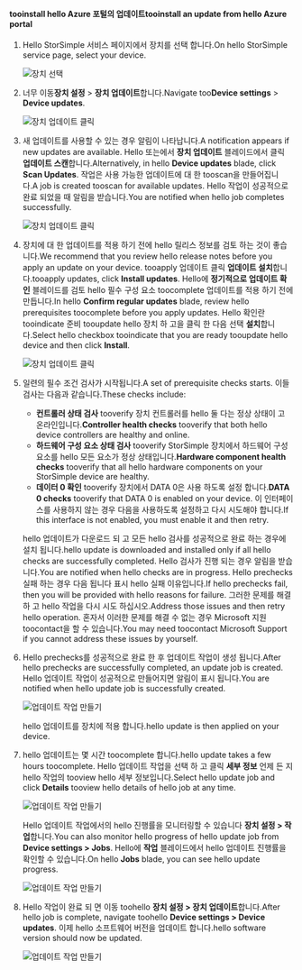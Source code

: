 <!--author=alkohli last changed: 07/07/17-->

#### <a name="tooinstall-an-update-from-hello-azure-portal"></a><span data-ttu-id="73161-101">tooinstall hello Azure 포털의 업데이트</span><span class="sxs-lookup"><span data-stu-id="73161-101">tooinstall an update from hello Azure portal</span></span>

1. <span data-ttu-id="73161-102">Hello StorSimple 서비스 페이지에서 장치를 선택 합니다.</span><span class="sxs-lookup"><span data-stu-id="73161-102">On hello StorSimple service page, select your device.</span></span>

    ![장치 선택](./media/storsimple-8000-install-update4-via-portal/update1.png)

2. <span data-ttu-id="73161-104">너무 이동**장치 설정** > **장치 업데이트**합니다.</span><span class="sxs-lookup"><span data-stu-id="73161-104">Navigate too**Device settings** > **Device updates**.</span></span>

    ![장치 업데이트 클릭](./media/storsimple-8000-install-update4-via-portal/update2.png)

2. <span data-ttu-id="73161-106">새 업데이트를 사용할 수 있는 경우 알림이 나타납니다.</span><span class="sxs-lookup"><span data-stu-id="73161-106">A notification appears if new updates are available.</span></span> <span data-ttu-id="73161-107">Hello 또는에서 **장치 업데이트** 블레이드에서 클릭 **업데이트 스캔**합니다.</span><span class="sxs-lookup"><span data-stu-id="73161-107">Alternatively, in hello **Device updates** blade, click **Scan Updates**.</span></span> <span data-ttu-id="73161-108">작업은 사용 가능한 업데이트에 대 한 tooscan을 만들어집니다.</span><span class="sxs-lookup"><span data-stu-id="73161-108">A job is created tooscan for available updates.</span></span> <span data-ttu-id="73161-109">Hello 작업이 성공적으로 완료 되었을 때 알림을 받습니다.</span><span class="sxs-lookup"><span data-stu-id="73161-109">You are notified when hello job completes successfully.</span></span>

    ![장치 업데이트 클릭](./media/storsimple-8000-install-update4-via-portal/update3.png)

3. <span data-ttu-id="73161-111">장치에 대 한 업데이트를 적용 하기 전에 hello 릴리스 정보를 검토 하는 것이 좋습니다.</span><span class="sxs-lookup"><span data-stu-id="73161-111">We recommend that you review hello release notes before you apply an update on your device.</span></span> <span data-ttu-id="73161-112">tooapply 업데이트 클릭 **업데이트 설치**합니다.</span><span class="sxs-lookup"><span data-stu-id="73161-112">tooapply updates, click **Install updates**.</span></span> <span data-ttu-id="73161-113">Hello에 **정기적으로 업데이트 확인** 블레이드를 검토 hello 필수 구성 요소 toocomplete 업데이트를 적용 하기 전에 만듭니다.</span><span class="sxs-lookup"><span data-stu-id="73161-113">In hello **Confirm regular updates** blade, review hello prerequisites toocomplete before you apply updates.</span></span> <span data-ttu-id="73161-114">Hello 확인란 tooindicate 준비 tooupdate hello 장치 하 고을 클릭 한 다음 선택 **설치**합니다.</span><span class="sxs-lookup"><span data-stu-id="73161-114">Select hello checkbox tooindicate that you are ready tooupdate hello device and then click **Install**.</span></span>

    ![장치 업데이트 클릭](./media/storsimple-8000-install-update4-via-portal/update4.png)

6. <span data-ttu-id="73161-116">일련의 필수 조건 검사가 시작됩니다.</span><span class="sxs-lookup"><span data-stu-id="73161-116">A set of prerequisite checks starts.</span></span> <span data-ttu-id="73161-117">이들 검사는 다음과 같습니다.</span><span class="sxs-lookup"><span data-stu-id="73161-117">These checks include:</span></span>
   
   * <span data-ttu-id="73161-118">**컨트롤러 상태 검사** tooverify 장치 컨트롤러를 hello 둘 다는 정상 상태이 고 온라인입니다.</span><span class="sxs-lookup"><span data-stu-id="73161-118">**Controller health checks** tooverify that both hello device controllers are healthy and online.</span></span>
   * <span data-ttu-id="73161-119">**하드웨어 구성 요소 상태 검사** tooverify StorSimple 장치에서 하드웨어 구성 요소를 hello 모든 요소가 정상 상태입니다.</span><span class="sxs-lookup"><span data-stu-id="73161-119">**Hardware component health checks** tooverify that all hello hardware components on your StorSimple device are healthy.</span></span>
   * <span data-ttu-id="73161-120">**데이터 0 확인** tooverify 장치에서 DATA 0은 사용 하도록 설정 합니다.</span><span class="sxs-lookup"><span data-stu-id="73161-120">**DATA 0 checks** tooverify that DATA 0 is enabled on your device.</span></span> <span data-ttu-id="73161-121">이 인터페이스를 사용하지 않는 경우 다음을 사용하도록 설정하고 다시 시도해야 합니다.</span><span class="sxs-lookup"><span data-stu-id="73161-121">If this interface is not enabled, you must enable it and then retry.</span></span>

    <span data-ttu-id="73161-122">hello 업데이트가 다운로드 되 고 모든 hello 검사를 성공적으로 완료 하는 경우에 설치 됩니다.</span><span class="sxs-lookup"><span data-stu-id="73161-122">hello update is downloaded and installed only if all hello checks are successfully completed.</span></span> <span data-ttu-id="73161-123">Hello 검사가 진행 되는 경우 알림을 받습니다.</span><span class="sxs-lookup"><span data-stu-id="73161-123">You are notified when hello checks are in progress.</span></span> <span data-ttu-id="73161-124">Hello prechecks 실패 하는 경우 다음 됩니다 표시 hello 실패 이유입니다.</span><span class="sxs-lookup"><span data-stu-id="73161-124">If hello prechecks fail, then you will be provided with hello reasons for failure.</span></span> <span data-ttu-id="73161-125">그러한 문제를 해결 하 고 hello 작업을 다시 시도 하십시오.</span><span class="sxs-lookup"><span data-stu-id="73161-125">Address those issues and then retry hello operation.</span></span> <span data-ttu-id="73161-126">혼자서 이러한 문제를 해결 수 없는 경우 Microsoft 지원 toocontact을 할 수 있습니다.</span><span class="sxs-lookup"><span data-stu-id="73161-126">You may need toocontact Microsoft Support if you cannot address these issues by yourself.</span></span>

7. <span data-ttu-id="73161-127">Hello prechecks를 성공적으로 완료 한 후 업데이트 작업이 생성 됩니다.</span><span class="sxs-lookup"><span data-stu-id="73161-127">After hello prechecks are successfully completed, an update job is created.</span></span> <span data-ttu-id="73161-128">Hello 업데이트 작업이 성공적으로 만들어지면 알림이 표시 됩니다.</span><span class="sxs-lookup"><span data-stu-id="73161-128">You are notified when hello update job is successfully created.</span></span>
   
    ![업데이트 작업 만들기](./media/storsimple-8000-install-update4-via-portal/update6.png)
   
    <span data-ttu-id="73161-130">hello 업데이트를 장치에 적용 합니다.</span><span class="sxs-lookup"><span data-stu-id="73161-130">hello update is then applied on your device.</span></span>

9. <span data-ttu-id="73161-131">hello 업데이트는 몇 시간 toocomplete 합니다.</span><span class="sxs-lookup"><span data-stu-id="73161-131">hello update takes a few hours toocomplete.</span></span> <span data-ttu-id="73161-132">Hello 업데이트 작업을 선택 하 고 클릭 **세부 정보** 언제 든 지 hello 작업의 tooview hello 세부 정보입니다.</span><span class="sxs-lookup"><span data-stu-id="73161-132">Select hello update job and click **Details** tooview hello details of hello job at any time.</span></span>

    ![업데이트 작업 만들기](./media/storsimple-8000-install-update4-via-portal/update8.png)

     <span data-ttu-id="73161-134">Hello 업데이트 작업에서의 hello 진행률을 모니터링할 수 있습니다 **장치 설정 > 작업**합니다.</span><span class="sxs-lookup"><span data-stu-id="73161-134">You can also monitor hello progress of hello update job from **Device settings > Jobs**.</span></span> <span data-ttu-id="73161-135">Hello에 **작업** 블레이드에서 hello 업데이트 진행률을 확인할 수 있습니다.</span><span class="sxs-lookup"><span data-stu-id="73161-135">On hello **Jobs** blade, you can see hello update progress.</span></span>

     ![업데이트 작업 만들기](./media/storsimple-8000-install-update4-via-portal/update7.png)

10. <span data-ttu-id="73161-137">Hello 작업이 완료 되 면 이동 toohello **장치 설정 > 장치 업데이트**합니다.</span><span class="sxs-lookup"><span data-stu-id="73161-137">After hello job is complete, navigate toohello **Device settings > Device updates**.</span></span> <span data-ttu-id="73161-138">이제 hello 소프트웨어 버전을 업데이트 합니다.</span><span class="sxs-lookup"><span data-stu-id="73161-138">hello software version should now be updated.</span></span>

    ![업데이트 작업 만들기](./media/storsimple-8000-install-update4-via-portal/update9.png)

